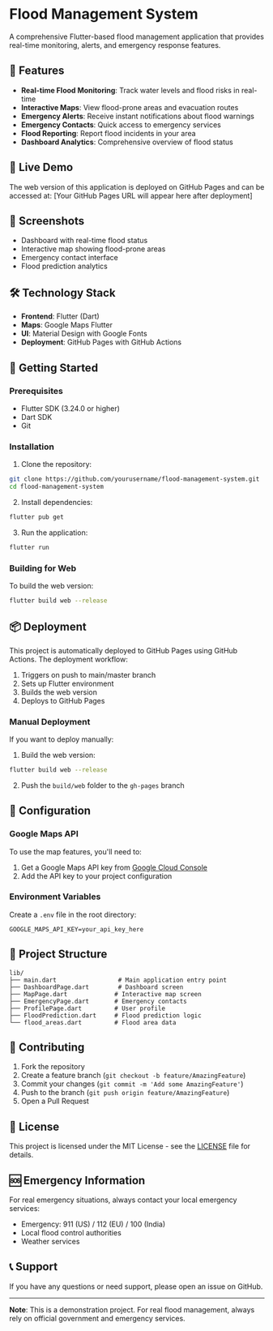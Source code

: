 # Flood Management System

A comprehensive Flutter-based flood management application that provides real-time monitoring, alerts, and emergency response features.

## 🌊 Features

- **Real-time Flood Monitoring**: Track water levels and flood risks in real-time
- **Interactive Maps**: View flood-prone areas and evacuation routes
- **Emergency Alerts**: Receive instant notifications about flood warnings
- **Emergency Contacts**: Quick access to emergency services
- **Flood Reporting**: Report flood incidents in your area
- **Dashboard Analytics**: Comprehensive overview of flood status

## 🚀 Live Demo

The web version of this application is deployed on GitHub Pages and can be accessed at:
[Your GitHub Pages URL will appear here after deployment]

## 📱 Screenshots

- Dashboard with real-time flood status
- Interactive map showing flood-prone areas
- Emergency contact interface
- Flood prediction analytics

## 🛠️ Technology Stack

- **Frontend**: Flutter (Dart)
- **Maps**: Google Maps Flutter
- **UI**: Material Design with Google Fonts
- **Deployment**: GitHub Pages with GitHub Actions

## 🚀 Getting Started

### Prerequisites

- Flutter SDK (3.24.0 or higher)
- Dart SDK
- Git

### Installation

1. Clone the repository:
```bash
git clone https://github.com/yourusername/flood-management-system.git
cd flood-management-system
```

2. Install dependencies:
```bash
flutter pub get
```

3. Run the application:
```bash
flutter run
```

### Building for Web

To build the web version:
```bash
flutter build web --release
```

## 📦 Deployment

This project is automatically deployed to GitHub Pages using GitHub Actions. The deployment workflow:

1. Triggers on push to main/master branch
2. Sets up Flutter environment
3. Builds the web version
4. Deploys to GitHub Pages

### Manual Deployment

If you want to deploy manually:

1. Build the web version:
```bash
flutter build web --release
```

2. Push the `build/web` folder to the `gh-pages` branch

## 🔧 Configuration

### Google Maps API

To use the map features, you'll need to:

1. Get a Google Maps API key from [Google Cloud Console](https://console.cloud.google.com/)
2. Add the API key to your project configuration

### Environment Variables

Create a `.env` file in the root directory:
```
GOOGLE_MAPS_API_KEY=your_api_key_here
```

## 📁 Project Structure

```
lib/
├── main.dart                 # Main application entry point
├── DashboardPage.dart        # Dashboard screen
├── MapPage.dart             # Interactive map screen
├── EmergencyPage.dart       # Emergency contacts
├── ProfilePage.dart         # User profile
├── FloodPrediction.dart     # Flood prediction logic
└── flood_areas.dart         # Flood area data
```

## 🤝 Contributing

1. Fork the repository
2. Create a feature branch (`git checkout -b feature/AmazingFeature`)
3. Commit your changes (`git commit -m 'Add some AmazingFeature'`)
4. Push to the branch (`git push origin feature/AmazingFeature`)
5. Open a Pull Request

## 📄 License

This project is licensed under the MIT License - see the [LICENSE](LICENSE) file for details.

## 🆘 Emergency Information

For real emergency situations, always contact your local emergency services:
- Emergency: 911 (US) / 112 (EU) / 100 (India)
- Local flood control authorities
- Weather services

## 📞 Support

If you have any questions or need support, please open an issue on GitHub.

---

**Note**: This is a demonstration project. For real flood management, always rely on official government and emergency services.
